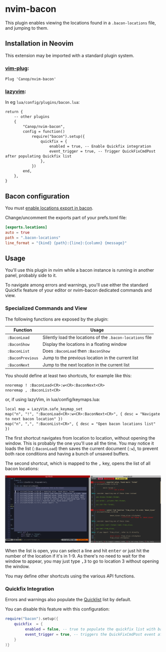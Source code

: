 # nvim-bacon

This plugin enables viewing the locations found in a `.bacon-locations` file, and jumping to them.

## Installation in Neovim

This extension may be imported with a standard plugin system.

### [vim-plug](https://github.com/junegunn/vim-plug):

```vim
Plug 'Canop/nvim-bacon'
```

### [lazyvim](https://www.lazyvim.org/):

In eg `lua/config/plugins/bacon.lua`:

```vim
return {
    -- other plugins
    {
        "Canop/nvim-bacon",
        config = function()
            require("bacon").setup({
                quickfix = {
                    enabled = true, -- Enable Quickfix integration
                    event_trigger = true, -- Trigger QuickFixCmdPost after populating Quickfix list
                },
            })
        end,
    },
}
```

## Bacon configuration

You must [enable locations export in bacon](https://dystroy.org/bacon/config/#exports).

Change/uncomment the exports part of your prefs.toml file:

```toml
[exports.locations]
auto = true
path = ".bacon-locations"
line_format = "{kind} {path}:{line}:{column} {message}"
```

## Usage

You'll use this plugin in nvim while a bacon instance is running in another panel, probably side to it.

To navigate among errors and warnings, you'll use either the standard Quickfix feature of your editor or nvim-bacon dedicated commands and view.

### Specialized Commands and View

The following functions are exposed by the plugin:

| Function         | Usage                                                      |
| ---------------- | ---------------------------------------------------------- |
| `:BaconLoad`     | Silently load the locations of the `.bacon-locations` file |
| `:BaconShow`     | Display the locations in a floating window                 |
| `:BaconList`     | Does `:BaconLoad` then `:BaconShow`                        |
| `:BaconPrevious` | Jump to the previous location in the current list          |
| `:BaconNext`     | Jump to the next location in the current list              |

You should define at least two shortcuts, for example like this:

```vimscript
nnoremap ! :BaconLoad<CR>:w<CR>:BaconNext<CR>
nnoremap , :BaconList<CR>
```

or, if using lazyVim, in lua/config/keymaps.lua:

```vim
local map = LazyVim.safe_keymap_set
map("n", "!", ":BaconLoad<CR>:w<CR>:BaconNext<CR>", { desc = "Navigate to next bacon location" })
map("n", ",", ":BaconList<CR>", { desc = "Open bacon locations list" })
```

The first shortcut navigates from location to location, without opening the window.
This is probably the one you'll use all the time.
You may notice it loads the list (`:BaconLoad`) then saves the current document (`:w`), to prevent both race conditions and having a bunch of unsaved buffers.

The second shortcut, which is mapped to the <kbd>,</kbd> key, opens the list of all bacon locations:

![list-and-bacon](doc/list-and-bacon.png)

When the list is open, you can select a line and hit <kbd>enter</kbd> or just hit the number of the location if it's in 1-9.
As there's no need to wait for the window to appear, you may just type <kbd>,</kbd><kbd>3</kbd> to go to location 3 without opening the window.

You may define other shortcuts using the various API functions.

### Quickfix Integration

Errors and warnings also populate the [Quicklist](http://neovim.io/doc/user/quickfix.html) list by default.

You can disable this feature with this configuration:

```lua
require("bacon").setup({
    quickfix  = {
         enabled = false, -- true to populate the quickfix list with bacon errors and warnings
         event_trigger = true, -- triggers the QuickFixCmdPost event after populating the quickfix list
    }
)}
```
